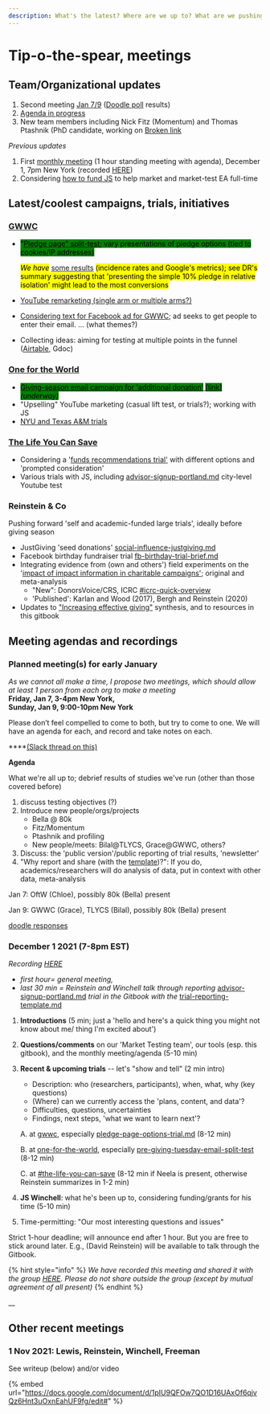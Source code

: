 ```yaml
---
description: What's the latest? Where are we up to? What are we pushing on now?
---
```


# Tip-o-the-spear, meetings

## Team/Organizational updates

1. Second meeting [Jan 7/9](tip-o-the-spear.md#planned-meeting-s-for-early-january) ([Doodle poll](https://doodle.com/poll/zbkiiikfia99bbtc) results)
2. [Agenda in progress](tip-o-the-spear.md#planning-meeting-for-early-january)
3. New team members including Nick Fitz (Momentum) and Thomas Ptashnik (PhD candidate, working on [Broken link](broken-reference "mention")&#x20;



_Previous updates_

1. First [monthly meeting](https://docs.google.com/document/d/1pIU9QFOw7QO1D16UAxOf6qjvQz6Hnt3uOxnEahUF9fg/edit#heading=h.31ssdq6stkkt) (1 hour standing meeting with agenda), December 1, 7pm New York (recorded [HERE](tip-o-the-spear.md#team-organizational-updates))
2. Considering [how to fund JS](https://docs.google.com/document/d/1pIU9QFOw7QO1D16UAxOf6qjvQz6Hnt3uOxnEahUF9fg/edit#heading=h.31ssdq6stkkt) to help market and market-test EA full-time

## Latest/coolest campaigns, trials, initiatives

### [GWWC](tip-o-the-spear.md#gwwc)

*   <mark style="background-color:green;">"</mark>[<mark style="background-color:green;">Pledge page" split-test</mark>](contexts-and-environments-for-testing/gwwc/pledge-page-options-trial.md#general-idea-main-hypothesis)<mark style="background-color:green;">; vary presentations of pledge options (tied to cookies/IP addresses)</mark>

    _<mark style="background-color:yellow;">We have</mark>_ [some results](contexts-and-environments-for-testing/gwwc/pledge-page-options-trial.md#ex-post-reporting-results-brief) <mark style="background-color:yellow;">(incidence rates and Google's metrics); see DR's summary suggesting that 'presenting the simple 10% pledge in relative isolation' might lead to the most conversions</mark>
* [YouTube remarketing (single arm or multiple arms?)](contexts-and-environments-for-testing/gwwc/youtube-remarketing.md)&#x20;
* [Considering text for Facebook ad for GWWC](contexts-and-environments-for-testing/gwwc/facebook-ads-gwwc.md); ad seeks to get people to enter their email. ... (what themes?)
* Collecting ideas: aiming for testing at multiple points in the funnel ([Airtable](https://airtable.com/shrUGJuhyxrKGMEUm), Gdoc)

### [One for the World](tip-o-the-spear.md#oftw)

* [<mark style="color:blue;background-color:orange;"><mark style="background-color:green;">Giving-season email campaign for 'additional donation'<mark style="background-color:green;"></mark>](https://docs.google.com/document/d/1VyAtfJ2bFaQBfQVlflIdsN29Otr7g8YjjihXVfBv7UM/edit?usp=sharing)[ <mark style="color:blue;background-color:orange;"><mark style="background-color:green;">\[link\]<mark style="background-color:green;"></mark>](https://docs.google.com/document/d/1VyAtfJ2bFaQBfQVlflIdsN29Otr7g8YjjihXVfBv7UM/edit?usp=sharing) _<mark style="color:blue;background-color:orange;"><mark style="background-color:green;">(underway)<mark style="background-color:green;"></mark>_
* "Upselling" YouTube marketing (casual lift test, or trials?); working with JS
* [NYU and Texas A\&M trials](contexts-and-environments-for-testing/one-for-the-world/#ongoing-completed-experiments)

### [The Life You Can Save](contexts-and-environments-for-testing/tlycs/)

* Considering a '[funds recommendations trial'](contexts-and-environments-for-testing/tlycs/funds-recommendations-trial.md) with different options and 'prompted consideration'
* Various trials with JS, including [advisor-signup-portland.md](contexts-and-environments-for-testing/tlycs/advisor-signup-portland.md "mention") city-level Youtube test

### Reinstein & Co

Pushing forward 'self and academic-funded large trials', ideally before giving season

* JustGiving 'seed donations' [social-influence-justgiving.md](contexts-and-environments-for-testing/charities-fundraisers-and-impact-information/social-influence-justgiving.md "mention")
* Facebook birthday fundraiser trial [fb-birthday-trial-brief.md](contexts-and-environments-for-testing/charities-fundraisers-and-impact-information/fb-birthday-trial-brief.md "mention")
* Integrating evidence from (own and others') field experiments on the '[impact of impact information in charitable campaigns'](https://daaronr.github.io/dualprocess/index.html); original and meta-analysis
  * "New": DonorsVoice/CRS, ICRC [#icrc-quick-overview](contexts-and-environments-for-testing/charities-fundraisers-and-impact-information/icrc-quick-overview-+.md#icrc-quick-overview "mention")
  * 'Published': Karlan and Wood (2017), Bergh and Reinstein (2020)
* Updates to ["Increasing effective giving"](https://daaronr.github.io/ea\_giving\_barriers/index.html) synthesis, and to resources in this gitbook

## Meeting agendas and recordings

### Planned meeting(s) for early January

_As we cannot all make a time, I propose two meetings, which should allow at least 1 person from each org to make a meeting_ \
**Friday, Jan 7, 3-4pm New York,**\
**Sunday, Jan 9, 9:00-10pm New York**

Please don’t feel compelled to come to both, but try to come to one. We will have an agenda for each, and record and take notes on each.

****[(Slack thread on this)](https://givingexperiments.slack.com/archives/C0298MCQK4G/p1640277221038700)

**Agenda**

What we're all up to; debrief results of studies we've run (other than those covered before)

1. discuss testing objectives (?)
2. Introduce new people/orgs/projects
   * Bella @ 80k
   * Fitz/Momentum
   * Ptashnik and profiling
   * New people/meets: Bilal@TLYCS, Grace@GWWC, others?&#x20;
3. Discuss: the 'public version'/public reporting of trial results, 'newsletter'
4. "Why report and share (with the [template](contexts-and-environments-for-testing/trial-reporting-template.md))?": If you do, academics/researchers will do analysis of data, put in context with other data, meta-analysis&#x20;

Jan 7: OftW (Chloe), possibly 80k (Bella) present

Jan 9: GWWC (Grace), TLYCS (Bilal), possibly 80k (Bella) present

[doodle responses](https://doodle.com/poll/zbkiiikfia99bbtc)

### December 1 2021 (7-8pm EST)

_Recording_ [_HERE_](https://nyu.zoom.us/rec/play/oOSebxTekP2NKhwfp2lk7bYspJR-CKCKd2SWWGmIl4Duxb-FI7hbHH7b9zf0Hn5Lin4CgbrziQmxm6cH.M\_-mpf5f1RqdllRG?continueMode=true&\_x\_zm\_rtaid=zhs6-QiBQMuTGxPiJh9ukg.1639069687216.0f026a7e1b647b6691cfacf39a2f9b56&\_x\_zm\_rhtaid=15)

* _first hour= general meeting,_
* _last 30 min = Reinstein and Winchell talk through reporting_ [advisor-signup-portland.md](contexts-and-environments-for-testing/tlycs/advisor-signup-portland.md "mention") _trial in the Gitbook with the_ [trial-reporting-template.md](contexts-and-environments-for-testing/trial-reporting-template.md "mention")

1. **Introductions** (5 min; just a 'hello and here's a quick thing you might not know about me/ thing I'm excited about')
2. **Questions/comments** on our 'Market Testing team', our tools (esp. this gitbook), and the monthly meeting/agenda (5-10 min)
3.  **Recent & upcoming trials** -- let's "show and tell" (2 min intro)

    * Description: who (researchers, participants), when, what, why (key questions)
    * (Where) can we currently access the 'plans, content, and data'?
    * Difficulties, questions, uncertainties
    * Findings, next steps, 'what we want to learn next'?

    A. at [gwwc](contexts-and-environments-for-testing/gwwc/ "mention"), especially [pledge-page-options-trial.md](contexts-and-environments-for-testing/gwwc/pledge-page-options-trial.md "mention") (8-12 min)

    B. at [one-for-the-world](contexts-and-environments-for-testing/one-for-the-world/ "mention"), especially [pre-giving-tuesday-email-split-test](contexts-and-environments-for-testing/one-for-the-world/pre-giving-tuesday-email-split-test/ "mention") (8-12 min)

    C. at [#the-life-you-can-save](tip-o-the-spear.md#the-life-you-can-save "mention") (8-12 min if Neela is present, otherwise Reinstein summarizes in 1-2 min)
4. **JS Winchell**: what he's been up to, considering funding/grants for his time (5-10 min)
5. Time-permitting: "Our most interesting questions and issues"

Strict 1-hour deadline; will announce end after 1 hour. But you are free to stick around later. E.g., (David Reinstein) will be available to talk through the Gitbook.

{% hint style="info" %}
_We have recorded this meeting and shared it with the group_ [_HERE_](https://nyu.zoom.us/rec/play/oOSebxTekP2NKhwfp2lk7bYspJR-CKCKd2SWWGmIl4Duxb-FI7hbHH7b9zf0Hn5Lin4CgbrziQmxm6cH.M\_-mpf5f1RqdllRG?continueMode=true&\_x\_zm\_rtaid=zhs6-QiBQMuTGxPiJh9ukg.1639069687216.0f026a7e1b647b6691cfacf39a2f9b56&\_x\_zm\_rhtaid=15)_. Please do not share outside the group (except by mutual agreement of all present)_
{% endhint %}

\_\_

## Other recent meetings

### 1 Nov 2021: Lewis, Reinstein, Winchell, Freeman

See writeup (below) and/or video

{% embed url="https://docs.google.com/document/d/1pIU9QFOw7QO1D16UAxOf6qjvQz6Hnt3uOxnEahUF9fg/edit#" %}

